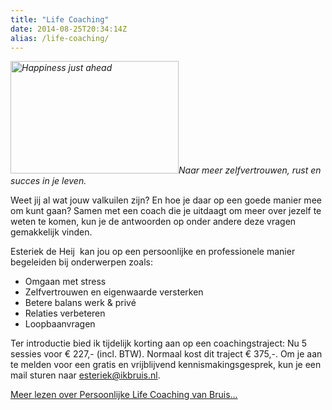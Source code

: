 ```yaml
---
title: "Life Coaching"
date: 2014-08-25T20:34:14Z
alias: /life-coaching/
---
```

<em><img class="alignright size-medium wp-image-775" src="https://res.cloudinary.com/piith/image/upload/2014/08/Happiness-just-ahead-269x180.jpg" alt="Happiness just ahead" width="269" height="180" />Naar meer zelfvertrouwen, rust en succes in je leven.</em>

Weet jij al wat jouw valkuilen zijn? En hoe je daar op een goede manier mee om kunt gaan?
Samen met een coach die je uitdaagt om meer over jezelf te weten te komen, kun je de antwoorden op onder andere deze vragen gemakkelijk vinden.

Esteriek de Heij  kan jou op een persoonlijke en professionele manier begeleiden bij onderwerpen zoals:

<ul>
    <li>Omgaan met stress</li>
    <li>Zelfvertrouwen en eigenwaarde versterken</li>
    <li>Betere balans werk &amp; privé</li>
    <li>Relaties verbeteren</li>
    <li>Loopbaanvragen</li>
</ul>

Ter introductie bied ik tijdelijk korting aan op een coachingstraject: Nu 5 sessies voor € 227,- (incl. BTW). Normaal kost dit traject € 375,-.
Om je aan te melden voor een gratis en vrijblijvend kennismakingsgesprek, kun je een mail sturen naar esteriek@ikbruis.nl.

<a href="http://www.ikbruis.nl/persoonlijke-life-coaching/">Meer lezen over Persoonlijke Life Coaching van Bruis…</a>